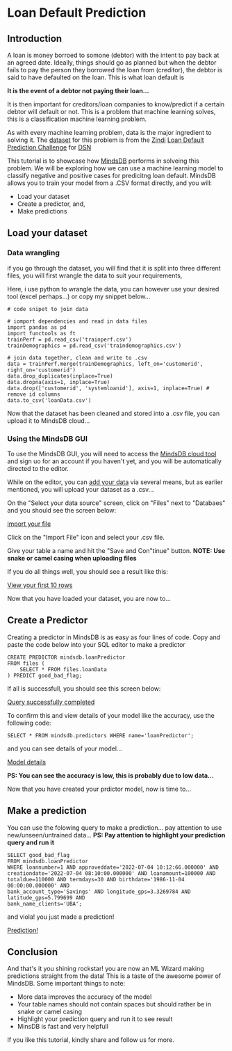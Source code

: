# Loan Default Prediction

## Introduction

A loan is money borroed to somone (debtor) with the intent to pay back at an agreed date. Ideally, things should go as planned but when the debtor fails to pay the person they borrowed the loan from (creditor), the debtor is said to have defaulted on the loan. This is what loan default is

**It is the event of a debtor not paying their loan...**

It is then important for creditors/loan companies to know/predict if a certain debtor will default or not. This is a problem that machine learning solves, this is a classification machine learning problem.

As with every machine learning problem, data is the major ingredient to solving it. The [dataset](https://zindi.africa/competitions/data-science-nigeria-challenge-1-loan-default-prediction/data) for this problem is from the [Zindi](https://zindi.africa) [Loan Default Prediction Challenge](https://zindi.africa/competitions/data-science-nigeria-challenge-1-loan-default-prediction) for [DSN](https://www.datasciencenigeria.org/)

This tutorial is to showcase how [MindsDB](https://docs.mindsdb.com) performs in solveing this problem. We will be exploring how we can use a machine learning model to classify negative and positive cases for predicitng loan default. MindsDB allows you to train your model from a .CSV format directly, and you will:

- Load your dataset 
- Create a predictor, and,
- Make predictions

## Load your dataset
### Data wrangling

if you go through the dataset, you will find that it is split into three different files, you will first wrangle the data to suit your requirements, 

Here, i use python to wrangle the data, you can however use your desired tool (excel perhaps...) or copy my snippet below...

```
# code snipet to join data

# iomport dependencies and read in data files
import pandas as pd 
import functools as ft
trainPerf = pd.read_csv('trainperf.csv')
trainDemographics = pd.read_csv('traindemographics.csv')

# join data together, clean and write to .csv
data = trainPerf.merge(trainDemographics, left_on='customerid', right_on='customerid')
data.drop_duplicates(inplace=True)
data.dropna(axis=1, inplace=True)
data.drop(['customerid', 'systemloanid'], axis=1, inplace=True) # remove id columns
data.to_csv('loanData.csv')
```

Now that the dataset has been cleaned and stored into a .csv file, you can upload it to MindsDB cloud...

### Using the MindsDB GUI

To use the MindsDB GUI, you will need to access the [MindsDB cloud tool](https://cloud.mindsdb.com/) and sign uo for an account if you haven't yet, and you will be automatically directed to the editor.

While on the editor, you can [add your data](https://cloud.mindsdb.com/data) via several means, but as earlier mentioned, you will upload your dataset as a .csv...

On the "Select your data source" screen, click on "Files" next to "Databaes" and you should see the screen below:

[import your file](mindsdb/docs/mindsdb-docs/docs/contribute/tutorials/screen1.png)

Click on the "Import File" icon and select your .csv file. 

Give your table a name and hit the "Save and Con"tinue" button. **NOTE: Use snake or camel casing when uploading files**

If you do all things well, you should see a result like this:

[View your first 10 rows](mindsdb/docs/mindsdb-docs/docs/contribute/tutorials/screen2.png)

Now that you have loaded your dataset, you are now to...

## Create a Predictor
Creating a predictor in MindsDB is as easy as four lines of code. Copy and paste the code below into your SQL editor to make a predictor

```
CREATE PREDICTOR mindsdb.loanPredictor
FROM files (
    SELECT * FROM files.loanData
) PREDICT good_bad_flag;
```

If all is successfull, you should see this screen below:

[Query successfully completed](mindsdb/docs/mindsdb-docs/docs/contribute/tutorials/screen3.png)

To confirm this and view details of your model like the accuracy, use the following code:

```
SELECT * FROM mindsdb.predictors WHERE name='loanPredictor';
```

and you can see details of your model...

[Model details](mindsdb/docs/mindsdb-docs/docs/contribute/tutorials/screen4.png)

**PS: You can see the accuracy is low, this is probably due to low data...**

Now that you have created your prdictor model, now is time to...

## Make a prediction

You can use the folowing query to make a prediction... pay attention to use new/unseen/untrained data... 
**PS: Pay attention to highlight your prediction query and run it**

```
SELECT good_bad_flag
FROM mindsdb.loanPredictor
WHERE loannumber=1 AND approveddate='2022-07-04 10:12:66.000000' AND
creationdate='2022-07-04 08:10:00.000000' AND loanamount=100000 AND
totaldue=110000 AND termdays=30 AND birthdate='1986-11-04 00:00:00.000000' AND
bank_account_type='Savings' AND longitude_gps=3.3269784 AND latitude_gps=5.799699 AND
bank_name_clients='UBA';
```

and viola! you just made a prediction!

[Prediction!](mindsdb/docs/mindsdb-docs/docs/contribute/tutorials/screen5.png)

## Conclusion
And that's it you shining rockstar! you are now an ML Wizard making predictions straight from the data! This is a taste of the awesome power of MindsDB.
Some important things to note:

- More data improves the accuracy of the model
- Your table names should not contain spaces but should rather be in snake or camel casing
- Highlight your prediction query and run it to see result
- MinsDB is fast and very helpfull 

If you like this tutorial, kindly share and follow us for more.